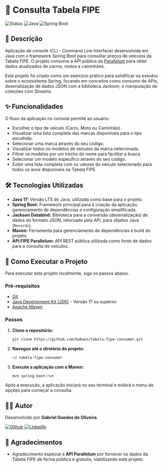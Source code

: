# 🚗 Consulta Tabela FIPE

![Status](https://img.shields.io/badge/status-concluído-brightgreen)
![Java](https://img.shields.io/badge/Java-17%2B-blue)
![Spring Boot](https://img.shields.io/badge/Spring%20Boot-3.x.x-green)

## 📝 Descrição

Aplicação de console (CLI - Command Line Interface) desenvolvida em Java com o framework Spring Boot para consultar preços de veículos da Tabela FIPE. O projeto consome a API pública da [Parallelum](https://deividfortuna.github.io/fipe/) para obter dados atualizados de carros, motos e caminhões.

Este projeto foi criado como um exercício prático para solidificar os estudos sobre o ecossistema Spring, focando em conceitos como consumo de APIs, deserialização de dados JSON com a biblioteca Jackson, e manipulação de coleções com Streams.

## ✨ Funcionalidades

O fluxo da aplicação no console permite ao usuário:

* Escolher o tipo de veículo (Carro, Moto ou Caminhão).
* Visualizar uma lista completa das marcas disponíveis para o tipo escolhido.
* Selecionar uma marca através do seu código.
* Visualizar todos os modelos de veículos da marca selecionada.
* Filtrar os modelos por um trecho do nome para facilitar a busca.
* Selecionar um modelo específico através do seu código.
* Exibir uma lista completa com os valores do veículo selecionado para todos os anos disponíveis na Tabela FIPE.

## 🛠️ Tecnologias Utilizadas

* **Java 17:** Versão LTS do Java, utilizada como base para o projeto.
* **Spring Boot:** Framework principal para a criação da aplicação, gerenciamento de dependências e configuração simplificada.
* **Jackson Databind:** Biblioteca para a conversão (deserialização) de dados do formato JSON, retornado pela API, para objetos Java (`Records`).
* **Maven:** Ferramenta para gerenciamento de dependências e build do projeto.
* **API FIPE Parallelum:** API REST pública utilizada como fonte de dados para a consulta de veículos.

## 🚀 Como Executar o Projeto

Para executar este projeto localmente, siga os passos abaixo.

### Pré-requisitos

* [Git](https://git-scm.com)
* [Java Development Kit (JDK)](https://www.oracle.com/java/technologies/downloads/) - Versão 17 ou superior.
* [Apache Maven](https://maven.apache.org/)

### Passos

1.  **Clone o repositório:**
    ```bash
    git clone https://github.com/Gabaes/tabela-fipe-consumer.git
    ```

2.  **Navegue até o diretório do projeto:**
    ```bash
    cd tabela-fipe-consumer
    ```

3.  **Execute a aplicação com o Maven:**
    ```bash
    mvn spring-boot:run
    ```

Após a execução, a aplicação iniciará no seu terminal e exibirá o menu de opções para começar a consulta.

## 👨‍💻 Autor

Desenvolvido por **Gabriel Guedes de Oliveira**.

[![Github](https://img.shields.io/badge/GitHub-100000?style=for-the-badge&logo=github&logoColor=white)](https://github.com/Gabaes)
[![LinkedIn](https://img.shields.io/badge/LinkedIn-0077B5?style=for-the-badge&logo=linkedin&logoColor=white)](http://www.linkedin.com/in/gabriel-guedes-de-oliveira-dev)

## 🙏 Agradecimentos

* Agradecimento especial à **API Parallelum** por fornecer os dados da Tabela FIPE de forma pública e gratuita, viabilizando este projeto.
